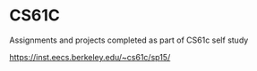 # CS61C

Assignments and projects completed as part of CS61c self study

https://inst.eecs.berkeley.edu/~cs61c/sp15/
